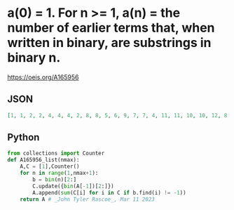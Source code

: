 # a\(0\) \= 1\. For n \>\= 1, a\(n\) \= the number of earlier terms that, when written in binary, are substrings in binary n\.
https://oeis.org/A165956
## JSON
```JSON
[1, 1, 2, 2, 4, 4, 4, 2, 8, 8, 5, 6, 9, 7, 7, 4, 11, 11, 10, 10, 12, 8, 9, 10, 14, 13, 11, 11, 14, 12, 10, 4, 13, 13, 13, 13, 12, 13, 13, 14, 18, 17, 10, 15, 19, 18, 16, 13, 18, 18, 20, 17, 26, 21, 19, 21, 22, 21, 26, 24, 20, 21, 12, 5, 14, 14, 14, 14, 15, 17, 17, 19, 19, 16, 23, 22, 21]
```
## Python
```Python
from collections import Counter
def A165956_list(nmax):
    A,C = [1],Counter()
    for n in range(1,nmax+1):
        b = bin(n)[2:]
        C.update({bin(A[-1])[2:]})
        A.append(sum(C[i] for i in C if b.find(i) != -1))
    return A # _John Tyler Rascoe_, Mar 11 2023
```
